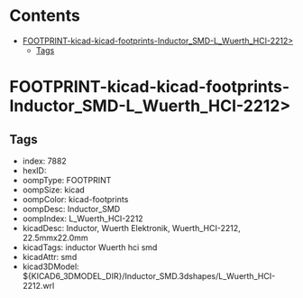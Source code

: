 



Contents
========

* [FOOTPRINT-kicad-kicad-footprints-Inductor_SMD-L_Wuerth_HCI-2212>](#footprint-kicad-kicad-footprints-inductor_smd-l_wuerth_hci-2212)
	* [Tags](#tags)

# FOOTPRINT-kicad-kicad-footprints-Inductor_SMD-L_Wuerth_HCI-2212>

## Tags

- index: 7882
- hexID: 
- oompType: FOOTPRINT
- oompSize: kicad
- oompColor: kicad-footprints
- oompDesc: Inductor_SMD
- oompIndex: L_Wuerth_HCI-2212
- kicadDesc: Inductor, Wuerth Elektronik, Wuerth_HCI-2212, 22.5mmx22.0mm
- kicadTags: inductor Wuerth hci smd
- kicadAttr: smd
- kicad3DModel: ${KICAD6_3DMODEL_DIR}/Inductor_SMD.3dshapes/L_Wuerth_HCI-2212.wrl
